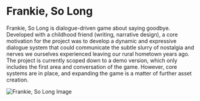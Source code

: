 # Frankie, So Long

Frankie, So Long is dialogue-driven game about saying goodbye. Developed with a childhood friend (writing, narrative design), a core motivation for the project was to develop a dynamic and expressive dialogue system that could communicate the subtle slurry of nostalgia and nerves we ourselves experienced leaving our rural hometown years ago. The project is currently scoped down to a demo version, which only includes the first area and conversation of the game. However, core systems are in place, and expanding the game is a matter of further asset creation.

![Frankie, So Long Image](https://res.cloudinary.com/justinmajetich/image/upload/v1658175372/bedroom_cap_2_91e1c54708.png)
